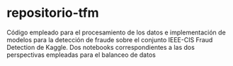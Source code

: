 # repositorio-tfm
Código empleado para el procesamiento de los datos e implementación de modelos para la detección de fraude sobre el conjunto IEEE-CIS Fraud Detection de Kaggle. Dos notebooks correspondientes a las dos perspectivas empleadas para el balanceo de datos
